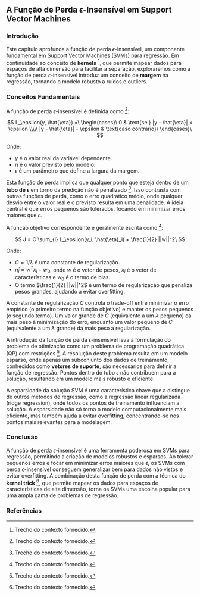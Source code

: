 ## A Função de Perda $\epsilon$-Insensível em Support Vector Machines

### Introdução
Este capítulo aprofunda a função de perda $\epsilon$-insensível, um componente fundamental em Support Vector Machines (SVMs) para regressão. Em continuidade ao conceito de **kernels** [^1], que permite mapear dados para espaços de alta dimensão para facilitar a separação, exploraremos como a função de perda $\epsilon$-insensível introduz um conceito de **margem** na regressão, tornando o modelo robusto a ruídos e outliers.

### Conceitos Fundamentais
A função de perda $\epsilon$-insensível é definida como [^1]:

$$ L_\epsilon(y, \hat{\eta}) =\ \begin{cases}\ 0 & \text{se } |y - \hat{\eta}| < \epsilon \\\\\ |y - \hat{\eta}| - \epsilon & \text{caso contrário}\ \end{cases}\ $$

Onde:
- $y$ é o valor real da variável dependente.
- $\hat{\eta}$ é o valor previsto pelo modelo.
- $\epsilon$ é um parâmetro que define a largura da margem.

Esta função de perda implica que qualquer ponto que esteja dentro de um **tubo de $\epsilon$** em torno da predição não é penalizado [^1]. Isso contrasta com outras funções de perda, como o erro quadrático médio, onde qualquer desvio entre o valor real e o previsto resulta em uma penalidade. A ideia central é que erros pequenos são tolerados, focando em minimizar erros maiores que $\epsilon$.

A função objetivo correspondente é geralmente escrita como [^1]:

$$ J = C \sum_{i} L_\epsilon(y_i, \hat{\eta}_i) + \frac{1}{2} ||w||^2\ $$

Onde:
- $C = 1/\lambda$ é uma constante de regularização.
- $\hat{\eta}_i = w^T x_i + w_0$, onde $w$ é o vetor de pesos, $x_i$ é o vetor de características e $w_0$ é o termo de bias.
- O termo $\frac{1}{2} ||w||^2$ é um termo de regularização que penaliza pesos grandes, ajudando a evitar overfitting.

A constante de regularização $C$ controla o trade-off entre minimizar o erro empírico (o primeiro termo na função objetivo) e manter os pesos pequenos (o segundo termo). Um valor grande de $C$ (equivalente a um $\lambda$ pequeno) dá mais peso à minimização do erro, enquanto um valor pequeno de $C$ (equivalente a um $\lambda$ grande) dá mais peso à regularização.

A introdução da função de perda $\epsilon$-insensível leva à formulação do problema de otimização como um problema de programação quadrática (QP) com restrições [^1]. A resolução deste problema resulta em um modelo esparso, onde apenas um subconjunto dos dados de treinamento, conhecidos como **vetores de suporte**, são necessários para definir a função de regressão. Pontos dentro do tubo $\epsilon$ não contribuem para a solução, resultando em um modelo mais robusto e eficiente.

A esparsidade da solução SVM é uma característica chave que a distingue de outros métodos de regressão, como a regressão linear regularizada (ridge regression), onde todos os pontos de treinamento influenciam a solução. A esparsidade não só torna o modelo computacionalmente mais eficiente, mas também ajuda a evitar overfitting, concentrando-se nos pontos mais relevantes para a modelagem.

### Conclusão
A função de perda $\epsilon$-insensível é uma ferramenta poderosa em SVMs para regressão, permitindo a criação de modelos robustos e esparsos. Ao tolerar pequenos erros e focar em minimizar erros maiores que $\epsilon$, os SVMs com perda $\epsilon$-insensível conseguem generalizar bem para dados não vistos e evitar overfitting. A combinação desta função de perda com a técnica do **kernel trick** [^1], que permite mapear os dados para espaços de características de alta dimensão, torna os SVMs uma escolha popular para uma ampla gama de problemas de regressão.

### Referências
[^1]: Trecho do contexto fornecido.

<!-- END -->